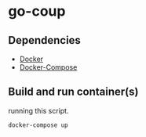 # go-coup

## Dependencies

* [Docker](https://docs.docker.com/engine/installation/)
* [Docker-Compose](https://docs.docker.com/compose/install/)

## Build and run container(s)

running this script.

```shell
docker-compose up
```
